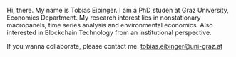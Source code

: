 Hi, there. My name is Tobias Eibinger. 
I am a PhD studen at Graz University, Economics Department. 
My research interest lies in nonstationary macropanels, time series analysis and environmental economics.
Also interested in Blockchain Technology from an institutional perspective.

If you wanna collaborate, please contact me:
tobias.eibinger@uni-graz.at


<!---
eibinget/eibinget is a ✨ special ✨ repository because its `README.md` (this file) appears on your GitHub profile.
You can click the Preview link to take a look at your changes.
--->
